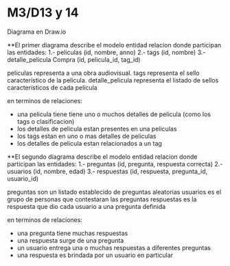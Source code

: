 # M3/D13 y 14

Diagrama en Draw.io

**El primer diagrama describe el modelo entidad relacion donde participan las entidades:
1.- peliculas (id, nombre, anno)
2.- tags (id, nombre)
3.- detalle_pelicula Compra (id, pelicula_id, tag_id)

peliculas representa a una obra audiovisual.
tags representa el sello característico de la pelicula.
detalle_pelicula representa el listado de sellos característicos de cada película


en terminos de relaciones:
- una pelicula tiene tiene uno o muchos detalles de pelicula (como los tags o clasificacion)
- los detalles de pelicula estan presentes en una peliculas
- los tags estan en uno o mas detalles de peliculas
- los detalles de pelicula estan relacionados a un tag



**El segundo diagrama describe el modelo entidad relacion donde participan las entidades:
1.- preguntas (id, pregunta, respuesta correcta)
2.- usuarios (id, nombre, edad)
3.- respuestas (id, respuesta, pregunta_id, usuario_id)

preguntas son un listado establecido de preguntas aleatorias
usuarios es el grupo de personas que contestaran las preguntas
respuestas es la respuesta que dio cada usuario a una pregunta definida

en terminos de relaciones:
- una pregunta tiene muchas respuestas
- una respuesta surge de una pregunta
- un usuario entrega una o muchas respuestas a diferentes preguntas
- una respuesta es brindada por un usuario en particular
